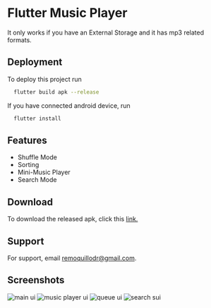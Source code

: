 
# Flutter Music Player

It only works if you have an External Storage and it has mp3 related formats.



## Deployment

To deploy this project run

```bash
  flutter build apk --release
```


If you have connected android device, run

```bash
  flutter install
```



## Features

- Shuffle Mode
- Sorting
- Mini-Music Player
- Search Mode


## Download

To download the released apk, click this [link.](https://drive.google.com/file/d/1URJcJvi9mtTPu6hBYv_KtIy1q3R5ElT6/view?usp=sharing)



## Support

For support, email remoquillodr@gmail.com.


## Screenshots

![main ui](https://github.com/danielremoquillo/screenshots/blob/main/flutter-music-player/468x300?main.png)
![music player ui](https://github.com/danielremoquillo/screenshots/blob/main/flutter-music-player/468x300?music_player.png)
![queue ui](https://github.com/danielremoquillo/screenshots/blob/main/flutter-music-player/468x300?queue.png)
![search sui](https://github.com/danielremoquillo/screenshots/blob/main/flutter-music-player/468x300?search.png)

